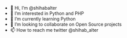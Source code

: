 - 👋 Hi, I’m @shihabalter
- 👀 I’m interested in Python and PHP
- 🌱 I’m currently learning Python
- 💞️ I’m looking to collaborate on Open Source projects
- 📫 How to reach me twitter @shihab_alter

<!---
shihabalter/shihabalter is a ✨ special ✨ repository because its `README.md` (this file) appears on your GitHub profile.
You can click the Preview link to take a look at your changes.
--->

